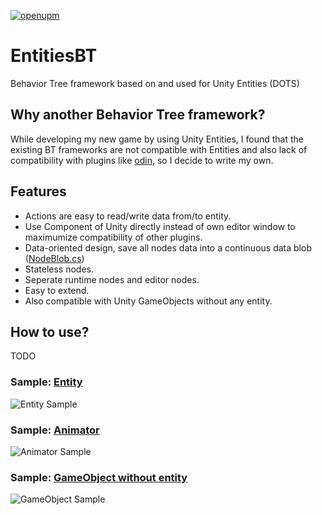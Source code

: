 [![openupm](https://img.shields.io/npm/v/entities-bt?label=openupm&registry_uri=https://package.openupm.com)](https://openupm.com/packages/entities-bt/)
# EntitiesBT
Behavior Tree framework based on and used for Unity Entities (DOTS)

## Why another Behavior Tree framework?
While developing my new game by using Unity Entities, I found that the existing BT frameworks are not compatible with Entities and also lack of compatibility with plugins like [odin](https://odininspector.com/), so I decide to write my own.

## Features
- Actions are easy to read/write data from/to entity.
- Use Component of Unity directly instead of own editor window to maximumize compatibility of other plugins.
- Data-oriented design, save all nodes data into a continuous data blob ([NodeBlob.cs](Runtime/Entities/NodeBlob.cs))
- Stateless nodes.
- Seperate runtime nodes and editor nodes.
- Easy to extend.
- Also compatible with Unity GameObjects without any entity.

## How to use?
TODO

### Sample: [Entity](Samples%7E/Entity)
![Entity Sample](https://user-images.githubusercontent.com/683655/71561395-ddadff80-2ab0-11ea-9bd9-c5027c339331.png)
### Sample: [Animator](Samples%7E/Animator)
![Animator Sample](https://user-images.githubusercontent.com/683655/71561423-37aec500-2ab1-11ea-9eb0-fcac56e332c9.png)
### Sample: [GameObject without entity](Samples%7E/GameObjectWithoutEntity)
![GameObject Sample](https://user-images.githubusercontent.com/683655/71561413-1bab2380-2ab1-11ea-84a3-b3fa64f0592f.png)
